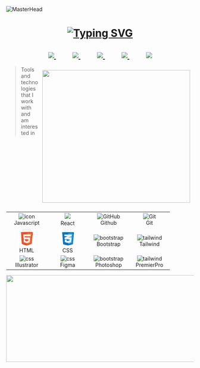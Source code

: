 ![MasterHead](https://i.pinimg.com/originals/ae/93/ef/ae93efea76cebbc5305f4904f33c6ac0.gif)
<h1 align="center"><a href="#"><img src="https://readme-typing-svg.demolab.com?font=Poppins&weight=600&size=26&pause=1000&color=12B307&random=false&width=435&lines=Namaste+%F0%9F%99%8F+My+name+is+Abhay+" alt="Typing SVG" /></a></h1>

<h2 align="center">
 <a href="https://www.instagram.com/only__abhay/">
<img src="https://img.shields.io/badge/Instagram-%23E4405F.svg?style=for-the-badge&logo=Instagram&logoColor=white">
</a>
 &nbsp;&nbsp;&nbsp;&nbsp;&nbsp;&nbsp;&nbsp;&nbsp;
<a href="https://www.facebook.com/De.king.dragneel">
<img src="https://img.shields.io/badge/-Facebook?style=for-the-badge&logo=Facebook&label=%20Facebook&labelColor=%232C64F6&color=%232C64F6">
</a>
&nbsp;&nbsp;&nbsp;&nbsp;&nbsp;&nbsp;&nbsp;&nbsp;
<a href="https://www.linkedin.com/in/abhay-maskey-6aa406255/">
<img src="https://img.shields.io/badge/Linkedin-%231DA1F2.svg?style=for-the-badge&logo=Linkedin&logoColor=white">
</a>
&nbsp;&nbsp;&nbsp;&nbsp;&nbsp;&nbsp;&nbsp;&nbsp;
<a href="https://x.com/abbiebabu">
<img src="https://img.shields.io/badge/-X?style=for-the-badge&logo=x&label=%20Twitter&labelColor=black&color=black">
</a>
 &nbsp;&nbsp;&nbsp;&nbsp;&nbsp;&nbsp;&nbsp;&nbsp;
<a href="https://www.youtube.com/channel/UCXB0jgR1SyZmcUEyzJrN_9Q">
<img src="https://img.shields.io/badge/YouTube-FF0000?style=for-the-badge&logo=youtube&logoColor=white">
</a>
 

</h2>
<div class="container" style= "height: 399px;">

<img align="right"  src="https://i.pinimg.com/564x/7c/6f/19/7c6f1909da16edfca0a0aa8516687af1.jpg" style="height: 356px; width: 397px;max-width: 100%;margin: 10px;">

> Tools and technologies that I work with and am interested in

 
<table align="left" margin=0>

   <tr>
    <td align="center" width="96">
        <img src="https://techstack-generator.vercel.app/js-icon.svg" alt="icon" width="65" height="65" />
      <br>Javascript
    </td>
   <td align="center" width="96">
        <img src="https://techstack-generator.vercel.app/react-icon.svg" />
      <br>React
    </td>
       <td align="center" width="96">
        <img src="https://techstack-generator.vercel.app/github-icon.svg" width="65" height="65" alt="GitHub" />
      <br>Github
    </td>
         <td align="center" width="96">
        <img src="https://skillicons.dev/icons?i=git" width="48" height="48" alt="Git" />
      <br>Git
    </td> 
 
 </tr>
  
  <tr>
    <td align="center"  width="96">
        <img src="https://raw.githubusercontent.com/oscarvalenzuela25/oscarvalenzuela25/main/html.gif" width="48" height="48" alt="HTML" />
      <br>HTML
    </td>
    <td align="center" width="96">
        <img src="https://raw.githubusercontent.com/oscarvalenzuela25/oscarvalenzuela25/main/css.gif" width="48" height="48" alt="css" />
      <br>CSS
    </td>
    <td align="center"  width="96">
        <img src="https://blogs.purecode.ai/blogs/wp-content/uploads/2023/12/giphy-6.gif" width="48" height="48" alt="bootstrap" />
      <br>Bootstrap
    </td>
    <td align="center" width="96">
        <img src="https://skillicons.dev/icons?i=tailwind" width="48" height="48" alt="tailwind" />
      <br>Tailwind
    </td>
  </tr>



  
  <tr>
    <td align="center"  width="96">
        <img src="https://media2.giphy.com/media/tH16KZtl30ZO2RRH6T/giphy.gif?cid=6c09b952c5yot1c5rikuajcxi5g3ekltvt6275f7sq4grzsu&ep=v1_internal_gif_by_id&rid=giphy.gif&ct=s" width="48" height="48" alt="css" />
     <br> Illustrator
    </td>
    <td align="center" width="96">
        <img src="https://cdn.dribbble.com/users/2653319/screenshots/6813714/figma_logo_animation.gif" width="48" height="48" alt="css" />
      <br>Figma
    </td>
    <td align="center"  width="96">
        <img src="https://media4.giphy.com/media/fwVbk6gQQda3U1nJwm/giphy.gif?cid=6c09b952lyx2b4r6q0ihs800pu5hd7v0jm2zm3hq2pvncl9w&ep=v1_internal_gif_by_id&rid=giphy.gif&ct=s" width="52" height="52" alt="bootstrap" />
      <br>Photoshop
    </td>
    <td align="center" width="96">
        <img src="https://media.tenor.com/sgynagBNtGUAAAAM/premiere-pro.gif" width="48" height="48" alt="tailwind" />
      <br>PremierPro
    </td>
  </tr>
  
</table>
<br>
</div>

<div>
<img align="center" src="https://github.com/saadeghi/saadeghi/raw/master/dino.gif" style="width: 2000px;max-width: 100%;display: inline-block; height:233px" data-target="animated-image.originalImage"></div>
